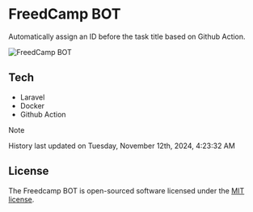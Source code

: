# FreedCamp BOT

Automatically assign an ID before the task title based on Github Action.

![FreedCamp BOT](https://repository-images.githubusercontent.com/737932867/7d34798b-2680-471c-b089-a78a718d3d6a)

## Tech

- Laravel
- Docker
- Github Action

> [!NOTE]  
> History last updated on Tuesday, November 12th, 2024, 4:23:32 AM

## License

The Freedcamp BOT is open-sourced software licensed under the [MIT license](https://opensource.org/licenses/MIT).
